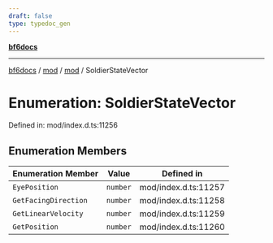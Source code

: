 ```yaml
---
draft: false
type: typedoc_gen
---
```


[**bf6docs**](../../../_index.md)

***

[bf6docs](../../../_index.md) / [mod](../../_index.md) / [mod](../_index.md) / SoldierStateVector

# Enumeration: SoldierStateVector

Defined in: mod/index.d.ts:11256

## Enumeration Members

| Enumeration Member | Value | Defined in |
| ------ | ------ | ------ |
| <a id="eyeposition"></a> `EyePosition` | `number` | mod/index.d.ts:11257 |
| <a id="getfacingdirection"></a> `GetFacingDirection` | `number` | mod/index.d.ts:11258 |
| <a id="getlinearvelocity"></a> `GetLinearVelocity` | `number` | mod/index.d.ts:11259 |
| <a id="getposition"></a> `GetPosition` | `number` | mod/index.d.ts:11260 |
